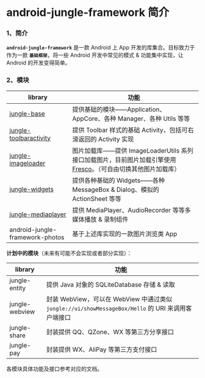 # android-jungle-framework 简介


### 1、简介

**`android-jungle-framework`** 是一款 Android 上 App 开发的库集合。目标致力于作为一款 **`基础框架`**，将一些 Android 开发中常见的模式 & 功能集中实现，让 Android 的开发变得简单。

### 2、模块

|library|功能|
|---|---|
|[jungle-base](https://github.com/arnozhang/android-jungle-framework/tree/master/docs/jungle-base)|提供基础的模块——Application、AppCore、各种 Manager、各种 Utils 等等|
|[jungle-toolbaractivity](https://github.com/arnozhang/android-jungle-framework/tree/master/docs/jungle-toolbaractivity)|提供 Toolbar 样式的基础 Activity，包括可右滑返回的 Activity 实现|
|[jungle-imageloader](https://github.com/arnozhang/android-jungle-framework/tree/master/docs/jungle-imageloader)|图片加载库——提供 ImageLoaderUtils 系列接口加载图片，目前图片加载引擎使用 [Fresco](https://github.com/facebook/fresco)。（可自由切换其他图片加载库）|
|[jungle-widgets](https://github.com/arnozhang/android-jungle-framework/tree/master/docs/jungle-widgets)|提供各种基础的 Widgets——各种 MessageBox & Dialog、模拟的 ActionSheet 等等|
|[jungle-mediaplayer](https://github.com/arnozhang/android-jungle-framework/tree/master/docs/jungle-mediaplayer)|提供 MediaPlayer、AudioRecorder 等等多媒体播放 & 录制组件|
|android-jungle-framework-photos|基于上述库实现的一款图片浏览类 App|

**计划中的模块**（未来有可能不会实现或者部分实现）：

|library|功能|
|---|---|
|jungle-entity|提供 Java 对象的 SQLiteDatabase 存储 & 读取|
|jungle-webview|封装 WebView，可以在 WebView 中通过类似 `jungle://ui/showMessageBox/Hello` 的 URI 来调用客户端接口|
|jungle-share|封装提供 QQ、QZone、WX 等第三方分享接口|
|jungle-pay|封装提供 WX、AliPay 等第三方支付接口|

各模块具体功能及接口参考对应的文档。


